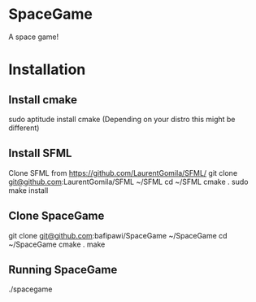 SpaceGame
=========
A space game!

Installation
============

Install cmake
-------------
sudo aptitude install cmake
(Depending on your distro this might be different)

Install SFML
------------
Clone SFML from https://github.com/LaurentGomila/SFML/
git clone git@github.com:LaurentGomila/SFML ~/SFML
cd ~/SFML
cmake .
sudo make install

Clone SpaceGame
---------------
git clone git@github.com:bafipawi/SpaceGame ~/SpaceGame
cd ~/SpaceGame
cmake .
make

Running SpaceGame
-----------------
./spacegame
